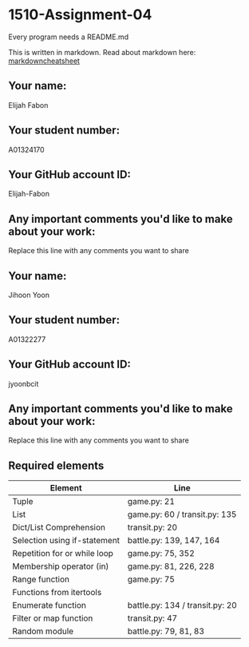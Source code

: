 # 1510-Assignment-04

Every program needs a README.md

This is written in markdown. Read about markdown here: [markdowncheatsheet](https://www.markdownguide.org/cheat-sheet/)

## Your name:
Elijah Fabon

## Your student number:
A01324170

## Your GitHub account ID:
Elijah-Fabon

## Any important comments you'd like to make about your work:
Replace this line with any comments you want to share

## Your name:
Jihoon Yoon

## Your student number:
A01322277

## Your GitHub account ID:
jyoonbcit

## Any important comments you'd like to make about your work:
Replace this line with any comments you want to share

## Required elements
| Element                      | Line                            |
|------------------------------|---------------------------------|
| Tuple                        | game.py: 21                     |
| List                         | game.py: 60 / transit.py: 135   |
| Dict/List Comprehension      | transit.py: 20                  | 
| Selection using if-statement | battle.py: 139, 147, 164        |
| Repetition for or while loop | game.py: 75, 352                |
| Membership operator (in)     | game.py: 81, 226, 228           |
| Range function               | game.py: 75                     |
| Functions from itertools     |                                 |
| Enumerate function           | battle.py: 134 / transit.py: 20 |
| Filter or map function       | transit.py: 47                  |
| Random module                | battle.py: 79, 81, 83           |